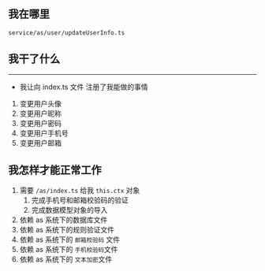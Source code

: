 ## 我在哪里

`service/as/user/updateUserInfo.ts`

## 我干了什么

--------------------------

- 我让向 index.ts 文件 注册了我能做的事情

1. 变更用户头像
2. 变更用户昵称
3. 变更用户密码
4. 变更用户手机号
5. 变更用户邮箱

## 我怎样才能正常工作

1. 需要 `/as/index.ts` 给我 `this.ctx` 对象
   1. 完成手机号和邮箱校验码的验证
   2. 完成数据模型对象的导入
2. 依赖 as 系统下的数据库文件
3. 依赖 as 系统下的规则验证文件
4. 依赖 as 系统下的 `邮箱校验码` 文件
5. 依赖 as 系统下的 `手机校验码`文件
6. 依赖 as 系统下的 `文本加密`文件



